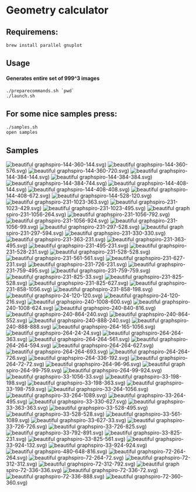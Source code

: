 # Geometry calculator

## Requiremens:
```
brew install parallel gnuplot
```
## Usage

#### Generates entire set of 999^3 images

```
./preparecommands.sh `pwd`
./launch.sh
```

## For some nice samples press:

```
./samples.sh
open samples
```

## Samples

![beautiful graph](./samples)spiro-144-360-144.svg)
![beautiful graph](./samples)spiro-144-360-576.svg)
![beautiful graph](./samples)spiro-144-360-720.svg)
![beautiful graph](./samples)spiro-144-384-144.svg)
![beautiful graph](./samples)spiro-144-384-384.svg)
![beautiful graph](./samples)spiro-144-384-744.svg)
![beautiful graph](./samples)spiro-144-408-144.svg)
![beautiful graph](./samples)spiro-144-408-408.svg)
![beautiful graph](./samples)spiro-144-408-672.svg)
![beautiful graph](./samples)spiro-144-528-120.svg)
![beautiful graph](./samples)spiro-231-1023-363.svg)
![beautiful graph](./samples)spiro-231-1023-429.svg)
![beautiful graph](./samples)spiro-231-1023-495.svg)
![beautiful graph](./samples)spiro-231-1056-264.svg)
![beautiful graph](./samples)spiro-231-1056-792.svg)
![beautiful graph](./samples)spiro-231-1056-924.svg)
![beautiful graph](./samples)spiro-231-1056-99.svg)
![beautiful graph](./samples)spiro-231-297-528.svg)
![beautiful graph](./samples)spiro-231-297-594.svg)
![beautiful graph](./samples)spiro-231-330-330.svg)
![beautiful graph](./samples)spiro-231-363-231.svg)
![beautiful graph](./samples)spiro-231-363-495.svg)
![beautiful graph](./samples)spiro-231-495-231.svg)
![beautiful graph](./samples)spiro-231-528-231.svg)
![beautiful graph](./samples)spiro-231-528-528.svg)
![beautiful graph](./samples)spiro-231-561-561.svg)
![beautiful graph](./samples)spiro-231-627-231.svg)
![beautiful graph](./samples)spiro-231-726-231.svg)
![beautiful graph](./samples)spiro-231-759-495.svg)
![beautiful graph](./samples)spiro-231-759-759.svg)
![beautiful graph](./samples)spiro-231-825-33.svg)
![beautiful graph](./samples)spiro-231-825-528.svg)
![beautiful graph](./samples)spiro-231-825-627.svg)
![beautiful graph](./samples)spiro-231-858-1056.svg)
![beautiful graph](./samples)spiro-231-858-198.svg)
![beautiful graph](./samples)spiro-24-120-120.svg)
![beautiful graph](./samples)spiro-24-120-216.svg)
![beautiful graph](./samples)spiro-240-1008-600.svg)
![beautiful graph](./samples)spiro-240-1008-624.svg)
![beautiful graph](./samples)spiro-240-840-816.svg)
![beautiful graph](./samples)spiro-240-864-240.svg)
![beautiful graph](./samples)spiro-240-864-552.svg)
![beautiful graph](./samples)spiro-240-888-240.svg)
![beautiful graph](./samples)spiro-240-888-888.svg)
![beautiful graph](./samples)spiro-264-165-1056.svg)
![beautiful graph](./samples)spiro-264-24-24.svg)
![beautiful graph](./samples)spiro-264-264-363.svg)
![beautiful graph](./samples)spiro-264-264-561.svg)
![beautiful graph](./samples)spiro-264-264-594.svg)
![beautiful graph](./samples)spiro-264-264-627.svg)
![beautiful graph](./samples)spiro-264-264-693.svg)
![beautiful graph](./samples)spiro-264-264-726.svg)
![beautiful graph](./samples)spiro-264-336-192.svg)
![beautiful graph](./samples)spiro-264-72-72.svg)
![beautiful graph](./samples)spiro-264-96-96.svg)
![beautiful graph](./samples)spiro-264-99-759.svg)
![beautiful graph](./samples)spiro-264-99-924.svg)
![beautiful graph](./samples)spiro-33-1056-33.svg)
![beautiful graph](./samples)spiro-33-198-198.svg)
![beautiful graph](./samples)spiro-33-198-363.svg)
![beautiful graph](./samples)spiro-33-198-759.svg)
![beautiful graph](./samples)spiro-33-264-1056.svg)
![beautiful graph](./samples)spiro-33-264-1089.svg)
![beautiful graph](./samples)spiro-33-264-495.svg)
![beautiful graph](./samples)spiro-33-330-627.svg)
![beautiful graph](./samples)spiro-33-363-363.svg)
![beautiful graph](./samples)spiro-33-528-495.svg)
![beautiful graph](./samples)spiro-33-528-528.svg)
![beautiful graph](./samples)spiro-33-561-1089.svg)
![beautiful graph](./samples)spiro-33-627-33.svg)
![beautiful graph](./samples)spiro-33-726-726.svg)
![beautiful graph](./samples)spiro-33-726-825.svg)
![beautiful graph](./samples)spiro-33-792-891.svg)
![beautiful graph](./samples)spiro-33-825-231.svg)
![beautiful graph](./samples)spiro-33-825-561.svg)
![beautiful graph](./samples)spiro-33-924-132.svg)
![beautiful graph](./samples)spiro-33-924-924.svg)
![beautiful graph](./samples)spiro-480-648-816.svg)
![beautiful graph](./samples)spiro-72-264-264.svg)
![beautiful graph](./samples)spiro-72-264-72.svg)
![beautiful graph](./samples)spiro-72-312-312.svg)
![beautiful graph](./samples)spiro-72-312-792.svg)
![beautiful graph](./samples)spiro-72-336-336.svg)
![beautiful graph](./samples)spiro-72-336-72.svg)
![beautiful graph](./samples)spiro-72-336-888.svg)
![beautiful graph](./samples)spiro-72-360-360.svg)
